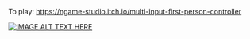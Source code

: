 To play: https://ngame-studio.itch.io/multi-input-first-person-controller

[![IMAGE ALT TEXT HERE](https://img.youtube.com/vi/D-kHW59-YYA/mqdefault.jpg)](https://youtu.be/D-kHW59-YYA)
